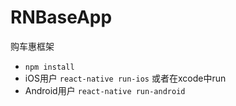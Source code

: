 # RNBaseApp
购车惠框架
- `npm install` 
- iOS用户 `react-native run-ios` 或者在xcode中run
- Android用户 `react-native run-android`
